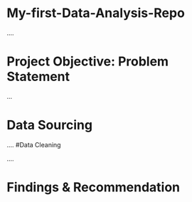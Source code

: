 # My-first-Data-Analysis-Repo

....
# Project Objective: Problem Statement


...
# Data Sourcing

....
#Data Cleaning 

....
# Findings & Recommendation

